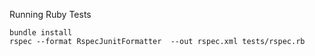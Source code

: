 Running Ruby Tests

```
bundle install
rspec --format RspecJunitFormatter  --out rspec.xml tests/rspec.rb
```

